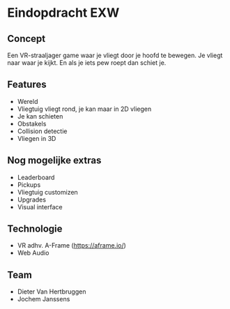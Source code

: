 # Eindopdracht EXW

## Concept
Een VR-straaljager game waar je vliegt door je hoofd te bewegen. Je vliegt naar waar je kijkt.
En als je iets pew roept dan schiet je.

## Features
- Wereld
- Vliegtuig vliegt rond, je kan maar in 2D vliegen
- Je kan schieten
- Obstakels
- Collision detectie
- Vliegen in 3D

## Nog mogelijke extras
- Leaderboard
- Pickups
- Vliegtuig customizen
- Upgrades
- Visual interface

## Technologie
- VR adhv. A-Frame (https://aframe.io/)
- Web Audio

## Team
- Dieter Van Hertbruggen
- Jochem Janssens
